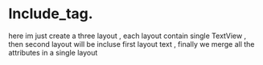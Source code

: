 # Include_tag.


here im just create a three layout , each layout contain single TextView , then second layout will be incluse first layout text , finally we merge all the attributes in a single layout
